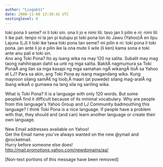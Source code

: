```yaml
---
author: "Liogab11"
date: 2008-11-08 13:38:42 UTC
nestinglevel: 0
---
```

toki pona li seme? ni li toki sin. ona li jo e nimi lili. taso jan li pilin e ni: nimi lili li ike pali. tenpo ni la jan pi kulupu pi toki pona lon ilo Jawu (Yahoo)Â en lipu Lajuna (LJ) li toki ike tawa toki pona tan seme? mi pilin e ni: toki pona li toki pona. jan ante li jo e pilin ike la ona mute li wile (li ken) kama sona e toki ante anu pali e toki sin.  
Ano ang Toki Pona? Ito ay isang wika na may 120 na salita. Subalit may mag taong nahihirapan dahil sa unti ng mga salita. BakitÂ nagmumura sa Toki PonaÂ ang ilan sa mga kasapi ng mga samahan ngÂ wikangÂ itoÂ sa Yahoo at LJ? Para sa akin, ang Toki Pona ay isang magandang wika. Kung mayroon silang samÃ¢ ng loob,Â maari (at puwede) silang mag-aralÂ ng ibang wikaÂ o gumawa na lang sila ng sariling wika.  
  
What is Toki Pona? It is a language with only 120 words. But some peopleÂ find it difficult because of its minimal vocabulary. Why are people from this language's Yahoo Group and LJ Community badmouthing this language? I think Toki Pona is a nice language. If people have a problem with that, they should and (and can) learn another language or create their own language.  
  
  
New Email addresses available on Yahoo!  
Get the Email name you&#39;ve always wanted on the new @ymail and @rocketmail.  
Hurry before someone else does!  
http://mail.promotions.yahoo.com/newdomains/aa/  
  
\[Non-text portions of this message have been removed\]